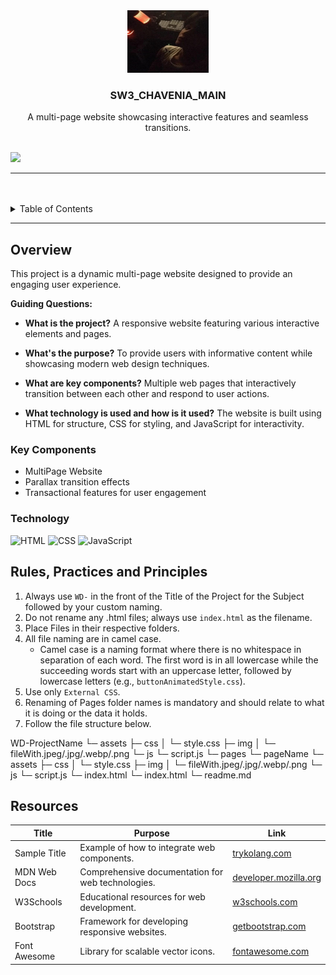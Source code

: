<a name="readme-top"></a>

<br/>

<br />
<div align="center">
  <a href="https://github.com/forgiatoss/">
    <img src="/assets/img/me.jpg" alt="Me" width="130" height="100">
  </a>
  <h3 align="center">SW3_CHAVENIA_MAIN</h3>
</div>

<div align="center">
  A multi-page website showcasing interactive features and seamless transitions.
</div>

<br />

![](https://visit-counter.vercel.app/counter.png?page=zyx-0314/SW3_CHAVENIA_MAIN)

---

<br />
<br />

<details>
  <summary>Table of Contents</summary>
  <ol>
    <li>
      <a href="#overview">Overview</a>
      <ol>
        <li>
          <a href="#key-components">Key Components</a>
        </li>
        <li>
          <a href="#technology">Technology</a>
        </li>
      </ol>
    </li>
    <li>
      <a href="#rules-practices-and-principles">Rules, Practices and Principles</a>
    </li>
    <li>
      <a href="#resources">Resources</a>
    </li>
  </ol>
</details>

---

## Overview

This project is a dynamic multi-page website designed to provide an engaging user experience.

**Guiding Questions:**
- **What is the project?**
  A responsive website featuring various interactive elements and pages.

- **What's the purpose?**
  To provide users with informative content while showcasing modern web design techniques.

- **What are key components?**
  Multiple web pages that interactively transition between each other and respond to user actions.

- **What technology is used and how is it used?**
  The website is built using HTML for structure, CSS for styling, and JavaScript for interactivity.

### Key Components
- MultiPage Website
- Parallax transition effects
- Transactional features for user engagement

### Technology

![HTML](https://img.shields.io/badge/HTML-E34F26?style=for-the-badge&logo=html5&logoColor=white)
![CSS](https://img.shields.io/badge/CSS-1572B6?style=for-the-badge&logo=css3&logoColor=white)
![JavaScript](https://img.shields.io/badge/JavaScript-F7DF1E?style=for-the-badge&logo=javascript&logoColor=white)

## Rules, Practices and Principles

1. Always use `WD-` in the front of the Title of the Project for the Subject followed by your custom naming.
2. Do not rename any .html files; always use `index.html` as the filename.
3. Place Files in their respective folders.
4. All file naming are in camel case.
   - Camel case is a naming format where there is no whitespace in separation of each word. The first word is in all lowercase while the succeeding words start with an uppercase letter, followed by lowercase letters (e.g., `buttonAnimatedStyle.css`).
5. Use only `External CSS`.
6. Renaming of Pages folder names is mandatory and should relate to what it is doing or the data it holds.
7. Follow the file structure below.

WD-ProjectName
└─ assets
├─ css
│ └─ style.css
├─ img
│ └─ fileWith.jpeg/.jpg/.webp/.png
└─ js
└─ script.js
└─ pages
└─ pageName
└─ assets
├─ css
│ └─ style.css
├─ img
│ └─ fileWith.jpeg/.jpg/.webp/.png
└─ js
└─ script.js
└─ index.html
└─ index.html
└─ readme.md

## Resources
| Title          | Purpose                                           | Link                                                   |
|----------------|---------------------------------------------------|--------------------------------------------------------|
| Sample Title   | Example of how to integrate web components.       | [trykolang.com](https://trykolang.com)                 |
| MDN Web Docs   | Comprehensive documentation for web technologies. | [developer.mozilla.org](https://developer.mozilla.org) |
| W3Schools      | Educational resources for web development.        | [w3schools.com](https://www.w3schools.com)             |
| Bootstrap      | Framework for developing responsive websites.     | [getbootstrap.com](https://getbootstrap.com)           |
| Font Awesome   | Library for scalable vector icons.                | [fontawesome.com](https://fontawesome.com)             |
